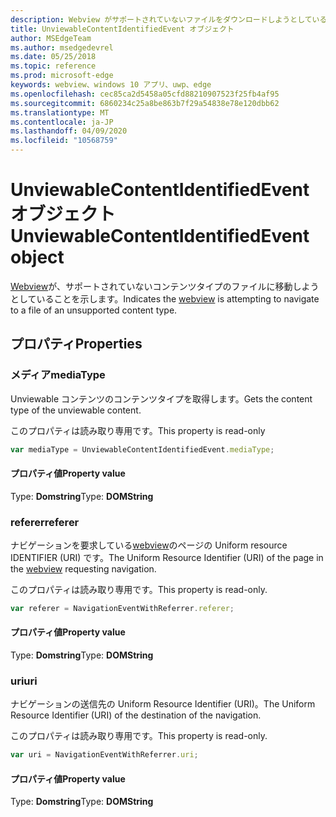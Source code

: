 ```yaml
---
description: Webview がサポートされていないファイルをダウンロードしようとしていることを示します。
title: UnviewableContentIdentifiedEvent オブジェクト
author: MSEdgeTeam
ms.author: msedgedevrel
ms.date: 05/25/2018
ms.topic: reference
ms.prod: microsoft-edge
keywords: webview、windows 10 アプリ、uwp、edge
ms.openlocfilehash: cec85ca2d5458a05cfd88210907523f25fb4af95
ms.sourcegitcommit: 6860234c25a8be863b7f29a54838e78e120dbb62
ms.translationtype: MT
ms.contentlocale: ja-JP
ms.lasthandoff: 04/09/2020
ms.locfileid: "10568759"
---
```

# <span data-ttu-id="35f4e-104">UnviewableContentIdentifiedEvent オブジェクト</span><span class="sxs-lookup"><span data-stu-id="35f4e-104">UnviewableContentIdentifiedEvent object</span></span>

<span data-ttu-id="35f4e-105">[Webview](../webview.md)が、サポートされていないコンテンツタイプのファイルに移動しようとしていることを示します。</span><span class="sxs-lookup"><span data-stu-id="35f4e-105">Indicates the [webview](../webview.md) is attempting to navigate to a file of an unsupported content type.</span></span> 

## <span data-ttu-id="35f4e-106">プロパティ</span><span class="sxs-lookup"><span data-stu-id="35f4e-106">Properties</span></span>

### <span data-ttu-id="35f4e-107">メディア</span><span class="sxs-lookup"><span data-stu-id="35f4e-107">mediaType</span></span>

<span data-ttu-id="35f4e-108">Unviewable コンテンツのコンテンツタイプを取得します。</span><span class="sxs-lookup"><span data-stu-id="35f4e-108">Gets the content type of the unviewable content.</span></span>

<span data-ttu-id="35f4e-109">このプロパティは読み取り専用です。</span><span class="sxs-lookup"><span data-stu-id="35f4e-109">This property is read-only</span></span>

```js
var mediaType = UnviewableContentIdentifiedEvent.mediaType;
```

#### <span data-ttu-id="35f4e-110">プロパティ値</span><span class="sxs-lookup"><span data-stu-id="35f4e-110">Property value</span></span>
<span data-ttu-id="35f4e-111">Type: **Domstring**</span><span class="sxs-lookup"><span data-stu-id="35f4e-111">Type: **DOMString**</span></span>

### <span data-ttu-id="35f4e-112">referer</span><span class="sxs-lookup"><span data-stu-id="35f4e-112">referer</span></span>

<span data-ttu-id="35f4e-113">ナビゲーションを要求している[webview](../webview.md)のページの Uniform resource IDENTIFIER (URI) です。</span><span class="sxs-lookup"><span data-stu-id="35f4e-113">The Uniform Resource Identifier (URI) of the page in the [webview](../webview.md) requesting navigation.</span></span>

<span data-ttu-id="35f4e-114">このプロパティは読み取り専用です。</span><span class="sxs-lookup"><span data-stu-id="35f4e-114">This property is read-only.</span></span>


```js
var referer = NavigationEventWithReferrer.referer;
```

#### <span data-ttu-id="35f4e-115">プロパティ値</span><span class="sxs-lookup"><span data-stu-id="35f4e-115">Property value</span></span>
<span data-ttu-id="35f4e-116">Type: **Domstring**</span><span class="sxs-lookup"><span data-stu-id="35f4e-116">Type: **DOMString**</span></span>

### <span data-ttu-id="35f4e-117">uri</span><span class="sxs-lookup"><span data-stu-id="35f4e-117">uri</span></span>

<span data-ttu-id="35f4e-118">ナビゲーションの送信先の Uniform Resource Identifier (URI)。</span><span class="sxs-lookup"><span data-stu-id="35f4e-118">The Uniform Resource Identifier (URI) of the destination of the navigation.</span></span>

<span data-ttu-id="35f4e-119">このプロパティは読み取り専用です。</span><span class="sxs-lookup"><span data-stu-id="35f4e-119">This property is read-only.</span></span>

```js
var uri = NavigationEventWithReferrer.uri;
```

#### <span data-ttu-id="35f4e-120">プロパティ値</span><span class="sxs-lookup"><span data-stu-id="35f4e-120">Property value</span></span>
<span data-ttu-id="35f4e-121">Type: **Domstring**</span><span class="sxs-lookup"><span data-stu-id="35f4e-121">Type: **DOMString**</span></span>
